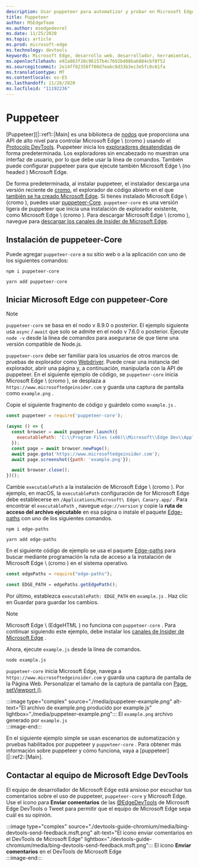 ```yaml
---
description: Usar puppeteer para automatizar y probar en Microsoft Edge
title: Puppeteer
author: MSEdgeTeam
ms.author: msedgedevrel
ms.date: 11/25/2020
ms.topic: article
ms.prod: microsoft-edge
ms.technology: devtools
keywords: Microsoft Edge, desarrollo web, desarrollador, herramientas, automatización, prueba
ms.openlocfilehash: e92a863f28c96157b4c7692bd88ba6884cbf8f52
ms.sourcegitcommit: 2e14ff82350f700d7eabc8d33b3ec3e5fc8c61fa
ms.translationtype: MT
ms.contentlocale: es-ES
ms.lasthandoff: 11/26/2020
ms.locfileid: "11192236"
---
```

# Puppeteer  

[Puppeteer][|::ref1::|Main] es una biblioteca de [nodos][NodejsMain] que proporciona una API de alto nivel para controlar Microsoft Edge \ (cromo \) usando el [Protocolo DevTools][GithubChromedevtoolsProtocol].  Puppeteer inicia los [exploradores desatendidas][WikiHeadlessBrowser] de forma predeterminada.  Los exploradores sin encabezado no muestran una interfaz de usuario, por lo que debe usar la línea de comandos.  También puede configurar puppeteer para que ejecute también Microsoft Edge \ (no headed \) Microsoft Edge.  

De forma predeterminada, al instalar puppeteer, el instalador descarga una versión reciente de [cromo][ChromiumHome], el explorador de código abierto en el que [también se ha creado Microsoft Edge][MicrosoftBlogsWindowsExperience20181206].  Si tienes instalado Microsoft Edge \ (cromo \), puedes usar [puppeteer-Core][PuppeteerApivscore].  `puppeteer-core` es una versión ligera de puppeteer que inicia una instalación de explorador existente, como Microsoft Edge \ (cromo \).  Para descargar Microsoft Edge \ (cromo \), navegue para [descargar los canales de Insider de Microsoft Edge][MicrosoftedgeinsiderDownload].  

## Instalación de puppeteer-Core  

Puede agregar `puppeteer-core` a su sitio web o a la aplicación con uno de los siguientes comandos:  

```shell
npm i puppeteer-core
```  

```shell
yarn add puppeteer-core
```  

## Iniciar Microsoft Edge con puppeteer-Core  

> [!NOTE]
> `puppeteer-core` se basa en el nodo v 8.9.0 o posterior.  El ejemplo siguiente usa `async` / `await` que solo se admite en el nodo v 7.6.0 o posterior.  Ejecute `node -v` desde la línea de comandos para asegurarse de que tiene una versión compatible de Node.js.  

`puppeteer-core` debe ser familiar para los usuarios de otros marcos de pruebas de explorador como [Webdriver][WebDriverEdgehtmlMain].  Puede crear una instancia del explorador, abrir una página y, a continuación, manipularla con la API de puppeteer.  En el siguiente ejemplo de código, se `puppeteer-core` inicia Microsoft Edge \ (cromo \), se desplaza a `https://www.microsoftedgeinsider.com` y guarda una captura de pantalla como `example.png` .  

Copie el siguiente fragmento de código y guárdelo como `example.js` .  

```javascript
const puppeteer = require('puppeteer-core');

(async () => {
  const browser = await puppeteer.launch({
    executablePath: 'C:\\Program Files (x86)\\Microsoft\\Edge Dev\\Application\\msedge.exe'
  });
  const page = await browser.newPage();
  await page.goto('https://www.microsoftedgeinsider.com');
  await page.screenshot({path: 'example.png'});

  await browser.close();
})();
```  

Cambie `executablePath` a la instalación de Microsoft Edge \ (cromo \).  Por ejemplo, en macOS, la `executablePath` configuración de for Microsoft Edge debe establecerse en `/Applications/Microsoft\ Edge\ Canary.app/` .  Para encontrar el `executablePath` , navegue `edge://version` y copie la **ruta de acceso del archivo ejecutable** en esa página o instale el paquete [Edge-paths][npmEdgePaths] con uno de los siguientes comandos.  

```shell
npm i edge-paths
```  

```shell
yarn add edge-paths
```  
 
En el siguiente código de ejemplo se usa el paquete [Edge-paths][npmEdgePaths] para buscar mediante programación la ruta de acceso a la instalación de Microsoft Edge \ (cromo \) en el sistema operativo.

```javascript
const edgePaths = require("edge-paths");

const EDGE_PATH = edgePaths.getEdgePath();
```

Por último, establezca `executablePath: EDGE_PATH` en `example.js` .  Haz clic en Guardar para guardar los cambios.  

> [!NOTE]
> Microsoft Edge \ (EdgeHTML \) no funciona con `puppeteer-core` .  Para continuar siguiendo este ejemplo, debe instalar los [canales de Insider de Microsoft Edge][MicrosoftedgeinsiderDownload] .  

Ahora, ejecute `example.js` desde la línea de comandos.  

```shell
node example.js
```  

`puppeteer-core` inicia Microsoft Edge, navega a `https://www.microsoftedgeinsider.com` y guarda una captura de pantalla de la Página Web.  Personalizar el tamaño de la captura de pantalla con [Page. setViewport ()][PuppeteerApipagesetviewport].  

:::image type="complex" source="./media/puppeteer-example.png" alt-text="El archivo de example.png producido por example.js" lightbox="./media/puppeteer-example.png":::
   El `example.png` archivo generado por `example.js`  
:::image-end:::  

En el siguiente ejemplo simple se usan escenarios de automatización y pruebas habilitados por puppeteer y `puppeteer-core` .  Para obtener más información sobre puppeteer y cómo funciona, vaya a [puppeteer][|::ref2::|Main].  

## Contactar al equipo de Microsoft Edge DevTools  

El equipo de desarrollador de Microsoft Edge está ansioso por escuchar tus comentarios sobre el uso de puppeteer, `puppeteer-core` y Microsoft Edge.  Use el icono para **Enviar comentarios** de las [@EdgeDevTools][TwitterIntentTweetEdgedevtools] de Microsoft Edge DevTools o Tweet para permitir que el equipo de Microsoft Edge sepa cuál es su opinión.  


:::image type="complex" source="./devtools-guide-chromium/media/bing-devtools-send-feedback.msft.png" alt-text="El icono enviar comentarios en el DevTools de Microsoft Edge" lightbox="./devtools-guide-chromium/media/bing-devtools-send-feedback.msft.png":::
   El icono **Enviar comentarios** en el DevTools de Microsoft Edge  
:::image-end:::  

<!--## See also  

*   [WebDriver (Chromium)][WebdriverChromiumMain]  
*   [WebDriver (EdgeHTML)][WebdriverEdgehtmlMain]  
*   [Chrome DevTools Protocol Viewer on GitHub][GithubChromedevtoolsProtocol]  
*   [Microsoft Edge:  Making the web better through more open source collaboration on Microsoft Experience Blog][MicrosoftBlogsWindowsExperience20181206]  
*   [Download Microsoft Edge Insider Channels][MicrosoftedgeinsiderDownload]  
*   [Chromium on The Chromium Projects][ChromiumHome]  
*   [Node.js][NodejsMain]  
*   [Puppeteer][PuppeteerMain]  
*   [puppeteer vs. puppeteer-core][PuppeteerApivscore]  
*   [page.setViewport() on Puppeteer][PuppeteerApipagesetviewport]  
*   [Headless browser on Wikipedia][WikiHeadlessBrowser]  -->  

<!-- links -->  

[WebdriverChromiumMain]: ./webdriver-chromium "Controlador WebDrive (cromo) | Microsoft docs"  
[WebdriverEdgehtmlMain]: ./webdriver.md "Webdriver (EdgeHTML) | Microsoft docs"  

[GithubChromedevtoolsProtocol]: https://chromedevtools.github.io/devtools-protocol "Visor de protocolo de cromo DevTools | GitHub"  

[MicrosoftBlogsWindowsExperience20181206]: https://blogs.windows.com/windowsexperience/2018/12/06/microsoft-edge-making-the-web-better-through-more-open-source-collaboration "Microsoft Edge: cómo mejorar la eficacia de la web mediante una colaboración de código abierto | Blog de experiencia de Microsoft"  

[MicrosoftedgeinsiderDownload]: https://www.microsoftedgeinsider.com/download "Descargar los canales de Insider de Microsoft Edge"  

[ChromiumHome]: https://www.chromium.org/Home "Cromo | Proyectos de cromo"  

[NodejsMain]: https://nodejs.org "Node.js"  

[npmEdgePaths]: https://www.npmjs.com/package/edge-paths "Rutas de borde | NPM"  

[PuppeteerMain]: https://pptr.dev "Puppeteer"  
[PuppeteerApivscore]: https://pptr.dev/#?product=Puppeteer&version=v2.0.0&show=api-puppeteer-vs-puppeteer-core "puppeteer frente a puppeteer-Core | Puppeteer"  
[PuppeteerApipagesetviewport]: https://pptr.dev/#?product=Puppeteer&version=v2.0.0&show=api-pagesetviewportviewport "Page. setViewport (ventanilla) | Puppeteer"  

[TwitterIntentTweetEdgedevtools]: https://twitter.com/intent/tweet?text=@EdgeDevTools "@EdgeDevTools: publica un tweet | Twitter"  

[WikiHeadlessBrowser]: https://en.wikipedia.org/wiki/Headless_browser "Explorador sin periféricos | Wikipedia"  
